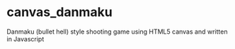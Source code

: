 canvas_danmaku
==============

Danmaku (bullet hell) style shooting game using HTML5 canvas and written in Javascript
